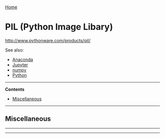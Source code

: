 [Home](Readme.md)
# PIL (Python Image Libary)

http://www.pythonware.com/products/pil/

See also:

  - [Anaconda](Anaconda.md)
  - [Jupyter](Jupyter.md)
  - [numpy](Numpy.md)
  - [Python](Python.md)

---

**Contents**

- [Miscellaneous](PIL.md#miscellaneous)

---

## Miscellaneous

---


---
